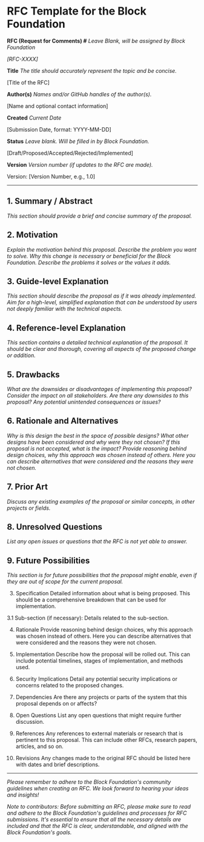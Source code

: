 # RFC Template for the Block Foundation

**RFC (Request for Comments) #**
*Leave Blank, will be assigned by Block Foundation*

*[RFC-XXXX]*

**Title**
*The title should accurately represent the topic and be concise.*

[Title of the RFC]

**Author(s)**
*Names and/or GitHub handles of the author(s).*

[Name and optional contact information]

**Created**
*Current Date*

[Submission Date, format: YYYY-MM-DD]

**Status**
*Leave blank. Will be filled in by Block Foundation.*

[Draft/Proposed/Accepted/Rejected/Implemented]

**Version**
*Version number (if updates to the RFC are made).*

Version: [Version Number, e.g., 1.0]

---

## 1. Summary / Abstract

*This section should provide a brief and concise summary of the proposal.*

## 2. Motivation

*Explain the motivation behind this proposal. Describe the problem you want to solve. Why this change is necessary or beneficial for the Block Foundation. Describe the problems it solves or the values it adds.*

## 3. Guide-level Explanation

*This section should describe the proposal as if it was already implemented. Aim for a high-level, simplified explanation that can be understood by users not deeply familiar with the technical aspects.*

## 4. Reference-level Explanation

*This section contains a detailed technical explanation of the proposal. It should be clear and thorough, covering all aspects of the proposed change or addition.*

## 5. Drawbacks

*What are the downsides or disadvantages of implementing this proposal? Consider the impact on all stakeholders.*
*Are there any downsides to this proposal? Any potential unintended consequences or issues?*

## 6. Rationale and Alternatives

*Why is this design the best in the space of possible designs? What other designs have been considered and why were they not chosen? If this proposal is not accepted, what is the impact?*
*Provide reasoning behind design choices, why this approach was chosen instead of others. Here you can describe alternatives that were considered and the reasons they were not chosen.*


## 7. Prior Art

*Discuss any existing examples of the proposal or similar concepts, in other projects or fields.*

## 8. Unresolved Questions

*List any open issues or questions that the RFC is not yet able to answer.*

## 9. Future Possibilities

*This section is for future possibilities that the proposal might enable, even if they are out of scope for the current proposal.*


3. Specification
Detailed information about what is being proposed. This should be a comprehensive breakdown that can be used for implementation.

3.1 Sub-section (if necessary):
Details related to the sub-section.

4. Rationale
Provide reasoning behind design choices, why this approach was chosen instead of others. Here you can describe alternatives that were considered and the reasons they were not chosen.

5. Implementation
Describe how the proposal will be rolled out. This can include potential timelines, stages of implementation, and methods used.

6. Security Implications
Detail any potential security implications or concerns related to the proposed changes.

8. Dependencies
Are there any projects or parts of the system that this proposal depends on or affects?

9. Open Questions
List any open questions that might require further discussion.


10. References
Any references to external materials or research that is pertinent to this proposal. This can include other RFCs, research papers, articles, and so on.

11. Revisions
Any changes made to the original RFC should be listed here with dates and brief descriptions.

---

*Please remember to adhere to the Block Foundation's community guidelines when creating an RFC. We look forward to hearing your ideas and insights!*

*Note to contributors: Before submitting an RFC, please make sure to read and adhere to the Block Foundation's guidelines and processes for RFC submissions. It's essential to ensure that all the necessary details are included and that the RFC is clear, understandable, and aligned with the Block Foundation's goals.*